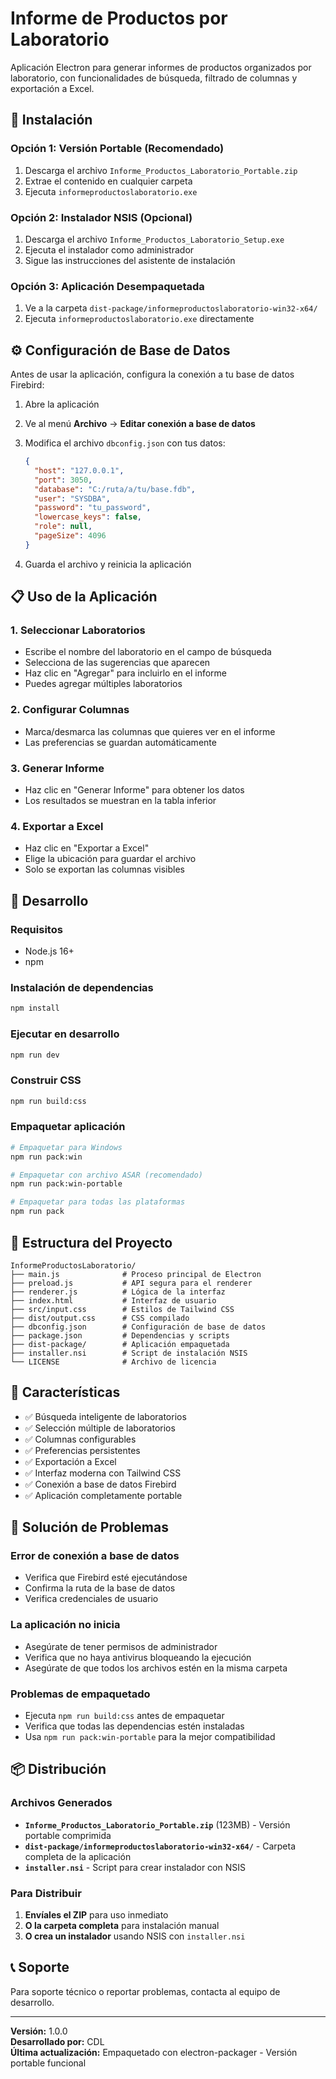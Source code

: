 # Informe de Productos por Laboratorio

Aplicación Electron para generar informes de productos organizados por laboratorio, con funcionalidades de búsqueda, filtrado de columnas y exportación a Excel.

## 🚀 Instalación

### Opción 1: Versión Portable (Recomendado)

1. Descarga el archivo `Informe_Productos_Laboratorio_Portable.zip`
2. Extrae el contenido en cualquier carpeta
3. Ejecuta `informeproductoslaboratorio.exe`

### Opción 2: Instalador NSIS (Opcional)

1. Descarga el archivo `Informe_Productos_Laboratorio_Setup.exe`
2. Ejecuta el instalador como administrador
3. Sigue las instrucciones del asistente de instalación

### Opción 3: Aplicación Desempaquetada

1. Ve a la carpeta `dist-package/informeproductoslaboratorio-win32-x64/`
2. Ejecuta `informeproductoslaboratorio.exe` directamente

## ⚙️ Configuración de Base de Datos

Antes de usar la aplicación, configura la conexión a tu base de datos Firebird:

1. Abre la aplicación
2. Ve al menú **Archivo** → **Editar conexión a base de datos**
3. Modifica el archivo `dbconfig.json` con tus datos:

   ```json
   {
     "host": "127.0.0.1",
     "port": 3050,
     "database": "C:/ruta/a/tu/base.fdb",
     "user": "SYSDBA",
     "password": "tu_password",
     "lowercase_keys": false,
     "role": null,
     "pageSize": 4096
   }
   ```

4. Guarda el archivo y reinicia la aplicación

## 📋 Uso de la Aplicación

### 1. Seleccionar Laboratorios

- Escribe el nombre del laboratorio en el campo de búsqueda
- Selecciona de las sugerencias que aparecen
- Haz clic en "Agregar" para incluirlo en el informe
- Puedes agregar múltiples laboratorios

### 2. Configurar Columnas

- Marca/desmarca las columnas que quieres ver en el informe
- Las preferencias se guardan automáticamente

### 3. Generar Informe

- Haz clic en "Generar Informe" para obtener los datos
- Los resultados se muestran en la tabla inferior

### 4. Exportar a Excel

- Haz clic en "Exportar a Excel"
- Elige la ubicación para guardar el archivo
- Solo se exportan las columnas visibles

## 🔧 Desarrollo

### Requisitos

- Node.js 16+
- npm

### Instalación de dependencias

```bash
npm install
```

### Ejecutar en desarrollo

```bash
npm run dev
```

### Construir CSS

```bash
npm run build:css
```

### Empaquetar aplicación

```bash
# Empaquetar para Windows
npm run pack:win

# Empaquetar con archivo ASAR (recomendado)
npm run pack:win-portable

# Empaquetar para todas las plataformas
npm run pack
```

## 📁 Estructura del Proyecto

```
InformeProductosLaboratorio/
├── main.js              # Proceso principal de Electron
├── preload.js           # API segura para el renderer
├── renderer.js          # Lógica de la interfaz
├── index.html           # Interfaz de usuario
├── src/input.css        # Estilos de Tailwind CSS
├── dist/output.css      # CSS compilado
├── dbconfig.json        # Configuración de base de datos
├── package.json         # Dependencias y scripts
├── dist-package/        # Aplicación empaquetada
├── installer.nsi        # Script de instalación NSIS
└── LICENSE              # Archivo de licencia
```

## 🎨 Características

- ✅ Búsqueda inteligente de laboratorios
- ✅ Selección múltiple de laboratorios
- ✅ Columnas configurables
- ✅ Preferencias persistentes
- ✅ Exportación a Excel
- ✅ Interfaz moderna con Tailwind CSS
- ✅ Conexión a base de datos Firebird
- ✅ Aplicación completamente portable

## 🐛 Solución de Problemas

### Error de conexión a base de datos

- Verifica que Firebird esté ejecutándose
- Confirma la ruta de la base de datos
- Verifica credenciales de usuario

### La aplicación no inicia

- Asegúrate de tener permisos de administrador
- Verifica que no haya antivirus bloqueando la ejecución
- Asegúrate de que todos los archivos estén en la misma carpeta

### Problemas de empaquetado

- Ejecuta `npm run build:css` antes de empaquetar
- Verifica que todas las dependencias estén instaladas
- Usa `npm run pack:win-portable` para la mejor compatibilidad

## 📦 Distribución

### Archivos Generados

- **`Informe_Productos_Laboratorio_Portable.zip`** (123MB) - Versión portable comprimida
- **`dist-package/informeproductoslaboratorio-win32-x64/`** - Carpeta completa de la aplicación
- **`installer.nsi`** - Script para crear instalador con NSIS

### Para Distribuir

1. **Envíales el ZIP** para uso inmediato
2. **O la carpeta completa** para instalación manual
3. **O crea un instalador** usando NSIS con `installer.nsi`

## 📞 Soporte

Para soporte técnico o reportar problemas, contacta al equipo de desarrollo.

---

**Versión:** 1.0.0  
**Desarrollado por:** CDL  
**Última actualización:** Empaquetado con electron-packager - Versión portable funcional
